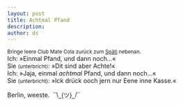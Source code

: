 ```yaml
---
layout: post
title: Achtmal Pfand
description:
author: ds
---
```


<small>Bringe leere Club Mate Cola zurück zum [Späti](https://de.wikipedia.org/wiki/Spätkauf) nebenan.</small>  
Ich: »Einmal Pfand, und dann noch…«  
Sie <small>(unterbricht)</small>: »Dit sind aber Achte!«  
Ich: »Jaja, einmal _achtmal_ Pfand, und dann noch…«  
Sie <small>(unterbricht)</small>: »Ick drück ooch jern nur Eene inne Kasse.«

Berlin, weeste. &nbsp;<span style="font-family: sans-serif; white-space: nowrap;">¯\\_(ツ)\_/¯</span>
